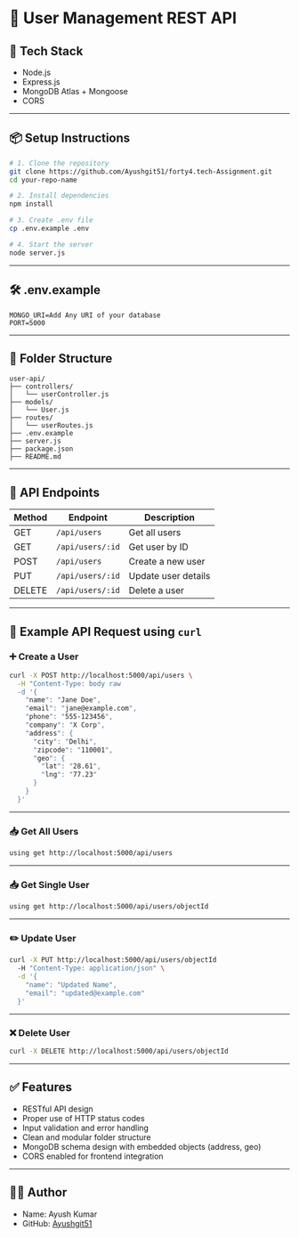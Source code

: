 # 📘 User Management REST API

## 🚀 Tech Stack

- Node.js
- Express.js
- MongoDB Atlas + Mongoose
- CORS

---

## 📦 Setup Instructions

```bash
# 1. Clone the repository
git clone https://github.com/Ayushgit51/forty4.tech-Assignment.git
cd your-repo-name

# 2. Install dependencies
npm install

# 3. Create .env file
cp .env.example .env

# 4. Start the server
node server.js
```

---

## 🛠 .env.example

```env
MONGO_URI=Add Any URI of your database
PORT=5000
```

---

## 📂 Folder Structure

```
user-api/
├── controllers/
│   └── userController.js
├── models/
│   └── User.js
├── routes/
│   └── userRoutes.js
├── .env.example
├── server.js
├── package.json
├── README.md
```

---

## 🧪 API Endpoints

| Method | Endpoint           | Description         |
|--------|--------------------|---------------------|
| GET    | `/api/users`       | Get all users       |
| GET    | `/api/users/:id`   | Get user by ID      |
| POST   | `/api/users`       | Create a new user   |
| PUT    | `/api/users/:id`   | Update user details |
| DELETE | `/api/users/:id`   | Delete a user       |

---

## 📌 Example API Request using `curl`

### ➕ Create a User

```bash
curl -X POST http://localhost:5000/api/users \
  -H "Content-Type: body raw
  -d '{
    "name": "Jane Doe",
    "email": "jane@example.com",
    "phone": "555-123456",
    "company": "X Corp",
    "address": {
      "city": "Delhi",
      "zipcode": "110001",
      "geo": {
        "lat": "28.61",
        "lng": "77.23"
      }
    }
  }'
```

---

### 📥 Get All Users

```bash
using get http://localhost:5000/api/users
```

---

### 📥 Get Single User

```bash
using get http://localhost:5000/api/users/objectId
```

---

### ✏️ Update User

```bash
curl -X PUT http://localhost:5000/api/users/objectId
  -H "Content-Type: application/json" \
  -d '{
    "name": "Updated Name",
    "email": "updated@example.com"
  }'
```

---

### ❌ Delete User

```bash
curl -X DELETE http://localhost:5000/api/users/objectId
```

---

## ✅ Features

- RESTful API design
- Proper use of HTTP status codes
- Input validation and error handling
- Clean and modular folder structure
- MongoDB schema design with embedded objects (address, geo)
- CORS enabled for frontend integration

---

## 👨‍💻 Author

- Name: Ayush Kumar
- GitHub: [Ayushgit51](https://github.com/Ayushgit51)
